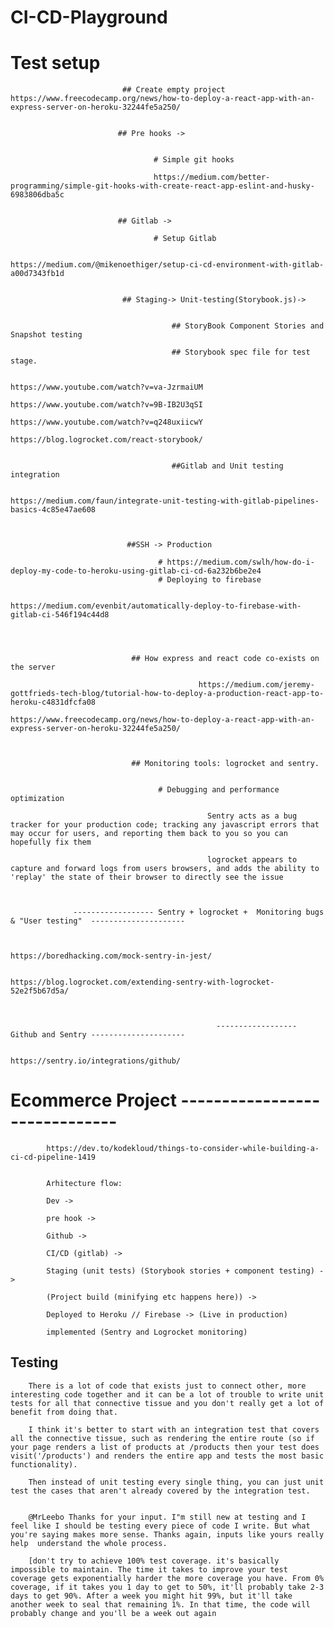 # CI-CD-Playground




# Test setup 

                             ## Create empty project https://www.freecodecamp.org/news/how-to-deploy-a-react-app-with-an-express-server-on-heroku-32244fe5a250/


                            ## Pre hooks ->  
                              
                              
                                    # Simple git hooks

                                    https://medium.com/better-programming/simple-git-hooks-with-create-react-app-eslint-and-husky-6983806dba5c


                            ## Gitlab -> 
                              
                                    # Setup Gitlab
			
		                              	https://medium.com/@mikenoethiger/setup-ci-cd-environment-with-gitlab-a00d7343fb1d
			

                             ## Staging-> Unit-testing(Storybook.js)-> 


                                        ## StoryBook Component Stories and Snapshot testing

                                        ## Storybook spec file for test stage.

                                              https://www.youtube.com/watch?v=va-JzrmaiUM
                                              https://www.youtube.com/watch?v=9B-IB2U3qSI
                                              https://www.youtube.com/watch?v=q248uxiicwY
                                              https://blog.logrocket.com/react-storybook/


                                        ##Gitlab and Unit testing integration

                                               https://medium.com/faun/integrate-unit-testing-with-gitlab-pipelines-basics-4c85e47ae608


                              
                              ##SSH -> Production    
                              
                                     # https://medium.com/swlh/how-do-i-deploy-my-code-to-heroku-using-gitlab-ci-cd-6a232b6be2e4	
                                     # Deploying to firebase

                                           https://medium.com/evenbit/automatically-deploy-to-firebase-with-gitlab-ci-546f194c44d8

                                    
                                  

                               ## How express and react code co-exists on the server

                                              https://medium.com/jeremy-gottfrieds-tech-blog/tutorial-how-to-deploy-a-production-react-app-to-heroku-c4831dfcfa08
                                              https://www.freecodecamp.org/news/how-to-deploy-a-react-app-with-an-express-server-on-heroku-32244fe5a250/

		
    
                               ## Monitoring tools: logrocket and sentry. 
                                    

                                     # Debugging and performance optimization

                                                Sentry acts as a bug tracker for your production code; tracking any javascript errors that may occur for users, and reporting them back to you so you can hopefully fix them

                                                logrocket appears to capture and forward logs from users browsers, and adds the ability to 'replay' the state of their browser to directly see the issue



                  ------------------ Sentry + logrocket +  Monitoring bugs & "User testing"  ---------------------


                                                    https://boredhacking.com/mock-sentry-in-jest/

                                                  https://blog.logrocket.com/extending-sentry-with-logrocket-52e2f5b67d5a/



                                                  ------------------ Github and Sentry ---------------------

                                                    https://sentry.io/integrations/github/




			

# Ecommerce Project ------------------------------

			https://dev.to/kodekloud/things-to-consider-while-building-a-ci-cd-pipeline-1419	
			
			
			Arhitecture flow:

			Dev -> 

			pre hook ->   

			Github -> 

			CI/CD (gitlab) ->

			Staging (unit tests) (Storybook stories + component testing) -> 

			(Project build (minifying etc happens here)) ->  

			Deployed to Heroku // Firebase -> (Live in production)

			implemented (Sentry and Logrocket monitoring)
			
			
			
## Testing 


		There is a lot of code that exists just to connect other, more interesting code together and it can be a lot of trouble to write unit tests for all that connective tissue and you don't really get a lot of benefit from doing that.

		I think it's better to start with an integration test that covers all the connective tissue, such as rendering the entire route (so if your page renders a list of products at /products then your test does visit('/products') and renders the entire app and tests the most basic functionality). 

		Then instead of unit testing every single thing, you can just unit test the cases that aren't already covered by the integration test.


		@MrLeebo Thanks for your input. I"m still new at testing and I feel like I should be testing every piece of code I write. But what you're saying makes more sense. Thanks again, inputs like yours really help  understand the whole process.

		[don't try to achieve 100% test coverage. it's basically impossible to maintain. The time it takes to improve your test coverage gets exponentially harder the more coverage you have. From 0% coverage, if it takes you 1 day to get to 50%, it'll probably take 2-3 days to get 90%. After a week you might hit 99%, but it'll take another week to seal that remaining 1%. In that time, the code will probably change and you'll be a week out again

